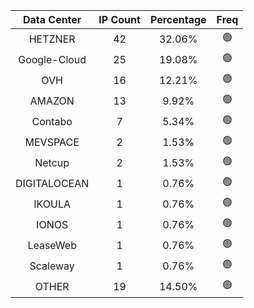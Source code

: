 | Data Center | IP Count | Percentage | Freq |
|:------------:|:--------:|:-----------:|:-----:|
| HETZNER | 42 | 32.06% | 🟢 |
| Google-Cloud | 25 | 19.08% | 🟢 |
| OVH | 16 | 12.21% | 🟢 |
| AMAZON | 13 | 9.92% | 🟢 |
| Contabo | 7 | 5.34% | 🟢 |
| MEVSPACE | 2 | 1.53% | 🟢 |
| Netcup | 2 | 1.53% | 🟢 |
| DIGITALOCEAN | 1 | 0.76% | 🟢 |
| IKOULA | 1 | 0.76% | 🟢 |
| IONOS | 1 | 0.76% | 🟢 |
| LeaseWeb | 1 | 0.76% | 🟢 |
| Scaleway | 1 | 0.76% | 🟢 |
| OTHER | 19 | 14.50% | 🟢 |